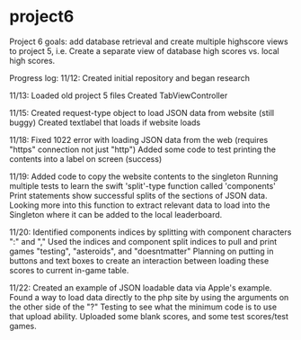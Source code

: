 # project6


Project 6 goals: add database retrieval and create multiple highscore views to project 5, i.e. Create a separate view of database high scores vs. local high scores.


Progress log:
11/12: Created initial repository and began research

11/13:  Loaded old project 5 files
            Created TabViewController


11/15:  Created request-type object to load JSON data from website (still buggy)
            Created textlabel that loads if website loads

11/18: Fixed 1022 error with loading JSON data from the web (requires "https" connection not just "http")
            Added some code to test printing the contents into a label on screen (success)

11/19:  Added code to copy the website contents to the singleton
            Running multiple tests to learn the swift 'split'-type function called 'components'
            Print statements show successful splits of the sections of JSON data.
            Looking more into this function to extract relevant data to load into the Singleton where it can be added to the local leaderboard. 

11/20:  Identified components indices by splitting with component characters ":" and ","
            Used the indices and component split indices to pull and print games "testing", "asteroids", and "doesntmatter"
            Planning on putting in buttons and text boxes to create an interaction between loading these scores to current in-game table.

11/22:  Created an example of JSON loadable data via Apple's example.
            Found a way to load data directly to the php site by using the arguments on the other side of the "?"
            Testing to see what the minimum code is to use that upload ability.
            Uploaded some blank scores, and some test scores/test games.
